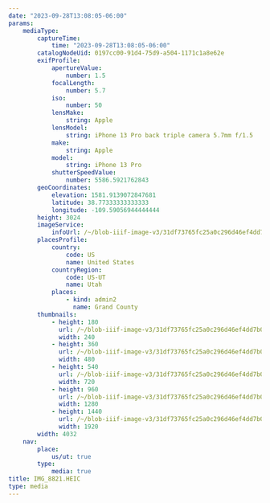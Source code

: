 ```yaml
---
date: "2023-09-28T13:08:05-06:00"
params:
    mediaType:
        captureTime:
            time: "2023-09-28T13:08:05-06:00"
        catalogNodeUid: 0197cc00-91d4-75d9-a504-1171c1a8e62e
        exifProfile:
            apertureValue:
                number: 1.5
            focalLength:
                number: 5.7
            iso:
                number: 50
            lensMake:
                string: Apple
            lensModel:
                string: iPhone 13 Pro back triple camera 5.7mm f/1.5
            make:
                string: Apple
            model:
                string: iPhone 13 Pro
            shutterSpeedValue:
                number: 5586.5921762843
        geoCoordinates:
            elevation: 1581.9139072847681
            latitude: 38.77333333333333
            longitude: -109.59056944444444
        height: 3024
        imageService:
            infoUrl: /~/blob-iiif-image-v3/31df73765fc25a0c296d46ef4dd7b05f6edfea7a21570137fd90315bad9272bc/info.json
        placesProfile:
            country:
                code: US
                name: United States
            countryRegion:
                code: US-UT
                name: Utah
            places:
                - kind: admin2
                  name: Grand County
        thumbnails:
            - height: 180
              url: /~/blob-iiif-image-v3/31df73765fc25a0c296d46ef4dd7b05f6edfea7a21570137fd90315bad9272bc/full/240%2C180/0/default.jpg
              width: 240
            - height: 360
              url: /~/blob-iiif-image-v3/31df73765fc25a0c296d46ef4dd7b05f6edfea7a21570137fd90315bad9272bc/full/480%2C360/0/default.jpg
              width: 480
            - height: 540
              url: /~/blob-iiif-image-v3/31df73765fc25a0c296d46ef4dd7b05f6edfea7a21570137fd90315bad9272bc/full/720%2C540/0/default.jpg
              width: 720
            - height: 960
              url: /~/blob-iiif-image-v3/31df73765fc25a0c296d46ef4dd7b05f6edfea7a21570137fd90315bad9272bc/full/1280%2C960/0/default.jpg
              width: 1280
            - height: 1440
              url: /~/blob-iiif-image-v3/31df73765fc25a0c296d46ef4dd7b05f6edfea7a21570137fd90315bad9272bc/full/1920%2C1440/0/default.jpg
              width: 1920
        width: 4032
    nav:
        place:
            us/ut: true
        type:
            media: true
title: IMG_8821.HEIC
type: media
---
```

